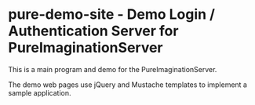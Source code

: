 # pure-demo-site - Demo Login / Authentication Server for PureImaginationServer

This is a main program and demo for the PureImaginationServer.

The demo web pages use jQuery and Mustache templates to implement a sample application.




